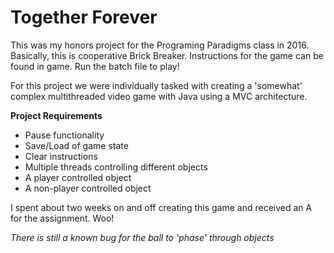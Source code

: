 # Together Forever

This was my honors project for the Programing Paradigms class in 2016. Basically, this is cooperative Brick Breaker. Instructions for the game can be found in game. Run the batch file to play! 

For this project we were individually tasked with creating a 'somewhat' complex multithreaded video game with Java using a MVC architecture. 

**Project Requirements**

 - Pause functionality
 - Save/Load of game state
 - Clear instructions
 - Multiple threads controlling different objects
 - A player controlled object
 - A non-player controlled object

I spent about two weeks on and off creating this game and received an A for the assignment. Woo!

*There is still a known bug for the ball to 'phase' through objects*